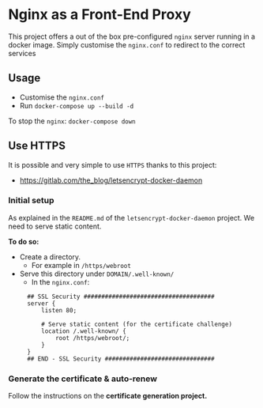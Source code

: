 # Nginx as a Front-End Proxy

This project offers a out of the box pre-configured `nginx` server running in a docker image.
Simply customise the `nginx.conf` to redirect to the correct services


## Usage
- Customise the `nginx.conf`
- Run `docker-compose up --build -d`

To stop the `nginx`: `docker-compose down`


## Use HTTPS

It is possible and very simple to use `HTTPS` thanks to this project:
- https://gitlab.com/the_blog/letsencrypt-docker-daemon

### Initial setup
As explained in the `README.md` of the `letsencrypt-docker-daemon` project. 
We need to serve static content.

**To do so:**
- Create a directory.
  - For example in `/https/webroot`
- Serve this directory under `DOMAIN/.well-known/`
  - In the `nginx.conf`:
  ```
    ## SSL Security #####################################
    server {
        listen 80;

        # Serve static content (for the certificate challenge)
        location /.well-known/ {
            root /https/webroot/;
        }
    }
    ## END - SSL Security ###############################
  ```

### Generate the certificate & auto-renew
Follow the instructions on the **certificate generation project.**
